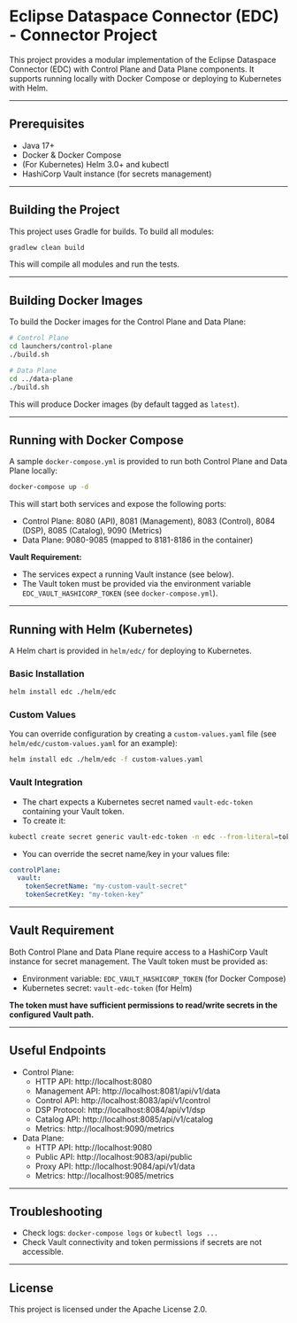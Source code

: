 # Eclipse Dataspace Connector (EDC) - Connector Project

This project provides a modular implementation of the Eclipse Dataspace Connector (EDC) with Control Plane and Data Plane components. It supports running locally with Docker Compose or deploying to Kubernetes with Helm.

---

## Prerequisites

- Java 17+
- Docker & Docker Compose
- (For Kubernetes) Helm 3.0+ and kubectl
- HashiCorp Vault instance (for secrets management)

---

## Building the Project

This project uses Gradle for builds. To build all modules:

```bash
gradlew clean build
```

This will compile all modules and run the tests.

---

## Building Docker Images

To build the Docker images for the Control Plane and Data Plane:

```bash
# Control Plane
cd launchers/control-plane
./build.sh

# Data Plane
cd ../data-plane
./build.sh
```

This will produce Docker images (by default tagged as `latest`).

---

## Running with Docker Compose

A sample `docker-compose.yml` is provided to run both Control Plane and Data Plane locally:

```bash
docker-compose up -d
```

This will start both services and expose the following ports:

- Control Plane: 8080 (API), 8081 (Management), 8083 (Control), 8084 (DSP), 8085 (Catalog), 9090 (Metrics)
- Data Plane: 9080-9085 (mapped to 8181-8186 in the container)

**Vault Requirement:**
- The services expect a running Vault instance (see below).
- The Vault token must be provided via the environment variable `EDC_VAULT_HASHICORP_TOKEN` (see `docker-compose.yml`).

---

## Running with Helm (Kubernetes)

A Helm chart is provided in `helm/edc/` for deploying to Kubernetes.

### Basic Installation

```bash
helm install edc ./helm/edc
```

### Custom Values

You can override configuration by creating a `custom-values.yaml` file (see `helm/edc/custom-values.yaml` for an example):

```bash
helm install edc ./helm/edc -f custom-values.yaml
```

### Vault Integration

- The chart expects a Kubernetes secret named `vault-edc-token` containing your Vault token.
- To create it:

```bash
kubectl create secret generic vault-edc-token -n edc --from-literal=token="<your-vault-token>"
```

- You can override the secret name/key in your values file:

```yaml
controlPlane:
  vault:
    tokenSecretName: "my-custom-vault-secret"
    tokenSecretKey: "my-token-key"
```

---

## Vault Requirement

Both Control Plane and Data Plane require access to a HashiCorp Vault instance for secret management. The Vault token must be provided as:

- Environment variable: `EDC_VAULT_HASHICORP_TOKEN` (for Docker Compose)
- Kubernetes secret: `vault-edc-token` (for Helm)

**The token must have sufficient permissions to read/write secrets in the configured Vault path.**

---

## Useful Endpoints

- Control Plane:
  - HTTP API: http://localhost:8080
  - Management API: http://localhost:8081/api/v1/data
  - Control API: http://localhost:8083/api/v1/control
  - DSP Protocol: http://localhost:8084/api/v1/dsp
  - Catalog API: http://localhost:8085/api/v1/catalog
  - Metrics: http://localhost:9090/metrics
- Data Plane:
  - HTTP API: http://localhost:9080
  - Public API: http://localhost:9083/api/public
  - Proxy API: http://localhost:9084/api/v1/data
  - Metrics: http://localhost:9085/metrics

---

## Troubleshooting

- Check logs: `docker-compose logs` or `kubectl logs ...`
- Check Vault connectivity and token permissions if secrets are not accessible.

---

## License

This project is licensed under the Apache License 2.0. 